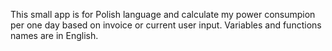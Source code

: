 This small app is for Polish language and calculate my power consumpion per one day based on invoice or current user input. Variables and functions names are in English.
